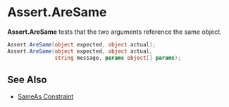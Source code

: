 # Assert.AreSame

**Assert.AreSame** tests that the two arguments reference the same object.

```csharp
Assert.AreSame(object expected, object actual);
Assert.AreSame(object expected, object actual,
               string message, params object[] params);
```

## See Also

* [SameAs Constraint](xref:SameAsConstraint)
